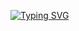 [![Typing SVG](https://readme-typing-svg.demolab.com?font=Fira+Code&pause=1000&color=F79C10&vCenter=true&multiline=true&random=false&width=435&height=60&lines=Hi%2C+I'm+Igor+Grab!;Welcome+to+my+repository;I'm+happy+you+came)](https://git.io/typing-svg)
